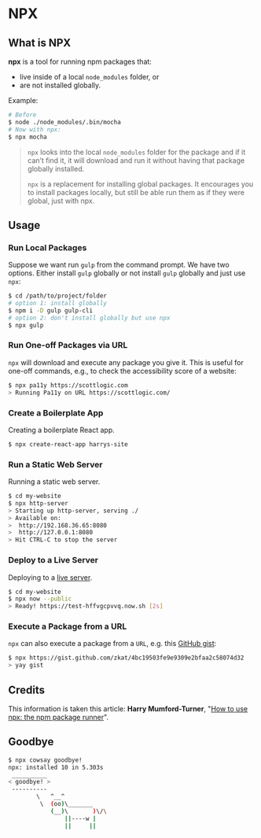 # NPX

## What is NPX

__npx__ is a tool for running npm packages that:

- live inside of a local `node_modules` folder, or
- are not installed globally.

Example:

``` bash
# Before
$ node ./node_modules/.bin/mocha
# Now with npx:
$ npx mocha
```

> `npx` looks into the local `node_modules` folder for the package and if it can’t find it, it will download and run it without having that package globally installed.
>
> `npx` is a replacement for installing global packages. It encourages you to install packages locally, but still be able run them as if they were global, just with npx.

## Usage

### Run Local Packages

Suppose we want run `gulp` from the command prompt. We have two options. Either install `gulp` globally or not install `gulp` globally and just use `npx`:

``` bash
$ cd /path/to/project/folder
# option 1: install globally
$ npm i -D gulp gulp-cli
# option 2: don't install globally but use npx
$ npx gulp
```

### Run One-off Packages via URL

`npx` will download and execute any package you give it. This is useful for one-off commands, e.g., to check the accessibility score of a website:

``` bash
$ npx pa11y https://scottlogic.com
> Running Pa11y on URL https://scottlogic.com/
```

### Create a Boilerplate App

Creating a boilerplate React app.

``` bash
$ npx create-react-app harrys-site
```

### Run a Static Web Server

Running a static web server.

``` bash
$ cd my-website
$ npx http-server
> Starting up http-server, serving ./
> Available on:
>  http://192.168.36.65:8080
>  http://127.0.0.1:8080
> Hit CTRL-C to stop the server
```

### Deploy to a Live Server

Deploying to a [live server](https://zeit.co/now).

``` bash
$ cd my-website
$ npx now --public
> Ready! https://test-hffvgcpvvq.now.sh [2s]
```

### Execute a Package from a URL

`npx` can also execute a package from a `URL`, e.g. this [GitHub gist](https://gist.github.com/zkat/4bc19503fe9e9309e2bfaa2c58074d32):

``` bash
$ npx https://gist.github.com/zkat/4bc19503fe9e9309e2bfaa2c58074d32
> yay gist
```

## Credits

This information is taken this article: __Harry Mumford-Turner__, "[How to use npx: the npm package runner](https://blog.scottlogic.com/2018/04/05/npx-the-npm-package-runner.html)".

## Goodbye

``` bash
$ npx cowsay goodbye!
npx: installed 10 in 5.303s
 __________
< goodbye! >
 ----------
        \   ^__^
         \  (oo)\_______
            (__)\       )\/\
                ||----w |
                ||     ||
```
